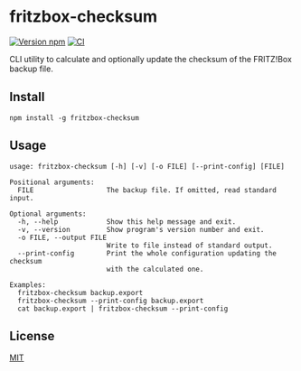 # fritzbox-checksum

[![Version npm][npm-fritzbox-checksum-badge]][npm-fritzbox-checksum]
[![CI][ci-fritzbox-checksum-badge]][ci-fritzbox-checksum]

CLI utility to calculate and optionally update the checksum of the FRITZ!Box
backup file.

## Install

```
npm install -g fritzbox-checksum
```

## Usage

```
usage: fritzbox-checksum [-h] [-v] [-o FILE] [--print-config] [FILE]

Positional arguments:
  FILE                  The backup file. If omitted, read standard input.

Optional arguments:
  -h, --help            Show this help message and exit.
  -v, --version         Show program's version number and exit.
  -o FILE, --output FILE
                        Write to file instead of standard output.
  --print-config        Print the whole configuration updating the checksum
                        with the calculated one.

Examples:
  fritzbox-checksum backup.export
  fritzbox-checksum --print-config backup.export
  cat backup.export | fritzbox-checksum --print-config
```

## License

[MIT](LICENSE)

[npm-fritzbox-checksum-badge]:
  https://img.shields.io/npm/v/fritzbox-checksum.svg?logo=npm
[npm-fritzbox-checksum]: https://www.npmjs.com/package/fritzbox-checksum
[ci-fritzbox-checksum-badge]:
  https://img.shields.io/github/workflow/status/lpinca/fritzbox-checksum/CI/master?label=CI&logo=github
[ci-fritzbox-checksum]:
  https://github.com/lpinca/fritzbox-checksum/actions?query=workflow%3ACI
